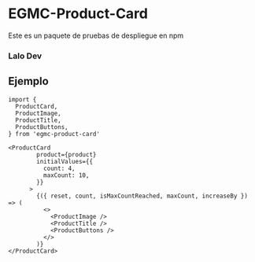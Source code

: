# EGMC-Product-Card

Este es un paquete de pruebas de despliegue en npm

### Lalo Dev

## Ejemplo

```
import {
  ProductCard,
  ProductImage,
  ProductTitle,
  ProductButtons,
} from 'egmc-product-card'
```

```
<ProductCard
        product={product}
        initialValues={{
          count: 4,
          maxCount: 10,
        }}
      >
        {({ reset, count, isMaxCountReached, maxCount, increaseBy }) => (
          <>
            <ProductImage />
            <ProductTitle />
            <ProductButtons />
          </>
        )}
</ProductCard>

```
